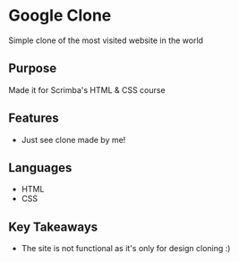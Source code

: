 # Google Clone
Simple clone of the most visited website in the world

## Purpose
Made it for Scrimba's HTML & CSS course

## Features
- Just see clone made by me!

## Languages
- HTML
- CSS

## Key Takeaways
- The site is not functional as it's only for design cloning :)
